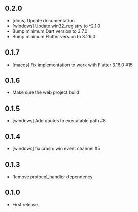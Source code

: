 ## 0.2.0

- [docs] Update documentation
- [windows] Update win32_registry to ^2.1.0
- Bump minimum Dart version to 3.7.0
- Bump minimum Flutter version to 3.29.0

## 0.1.7

- [macos] Fix implementation to work with Flutter 3.16.0 #15

## 0.1.6

- Make sure the web project build

## 0.1.5

- [windows] Add quotes to executable path #8

## 0.1.4

- [windows] fix crash: win event channel #5

## 0.1.3

- Remove protocol_handler dependency

## 0.1.0

- First release.
